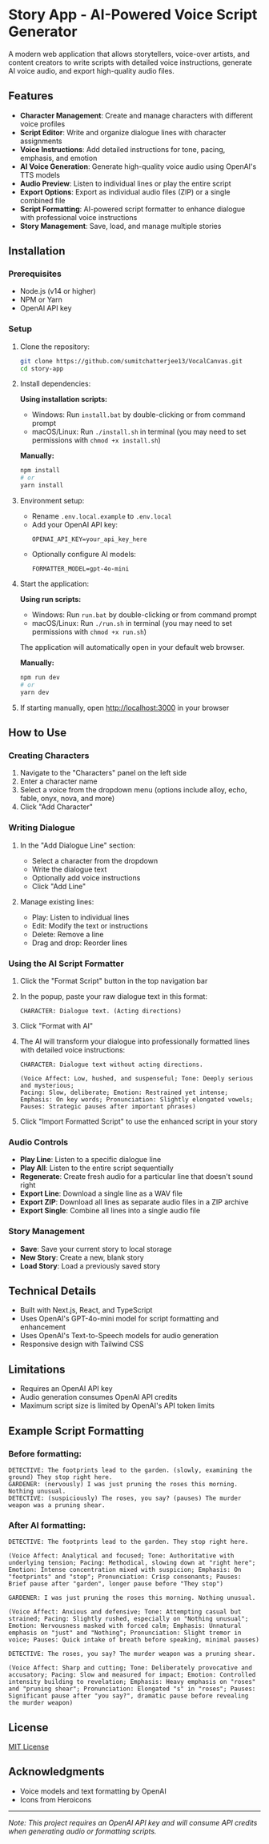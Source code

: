 # Story App - AI-Powered Voice Script Generator

A modern web application that allows storytellers, voice-over artists, and content creators to write scripts with detailed voice instructions, generate AI voice audio, and export high-quality audio files.


## Features

- **Character Management**: Create and manage characters with different voice profiles
- **Script Editor**: Write and organize dialogue lines with character assignments
- **Voice Instructions**: Add detailed instructions for tone, pacing, emphasis, and emotion
- **AI Voice Generation**: Generate high-quality voice audio using OpenAI's TTS models
- **Audio Preview**: Listen to individual lines or play the entire script
- **Export Options**: Export as individual audio files (ZIP) or a single combined file
- **Script Formatting**: AI-powered script formatter to enhance dialogue with professional voice instructions
- **Story Management**: Save, load, and manage multiple stories

## Installation

### Prerequisites

- Node.js (v14 or higher)
- NPM or Yarn
- OpenAI API key

### Setup

1. Clone the repository:
   ```bash
   git clone https://github.com/sumitchatterjee13/VocalCanvas.git
   cd story-app
   ```

2. Install dependencies:
   
   **Using installation scripts:**
   - Windows: Run `install.bat` by double-clicking or from command prompt
   - macOS/Linux: Run `./install.sh` in terminal (you may need to set permissions with `chmod +x install.sh`)
   
   **Manually:**
   ```bash
   npm install
   # or
   yarn install
   ```

3. Environment setup:
   - Rename `.env.local.example` to `.env.local`
   - Add your OpenAI API key:
     ```
     OPENAI_API_KEY=your_api_key_here
     ```
   - Optionally configure AI models:
     ```
     FORMATTER_MODEL=gpt-4o-mini
     ```

4. Start the application:

   **Using run scripts:**
   - Windows: Run `run.bat` by double-clicking or from command prompt
   - macOS/Linux: Run `./run.sh` in terminal (you may need to set permissions with `chmod +x run.sh`)
   
   The application will automatically open in your default web browser.
   
   **Manually:**
   ```bash
   npm run dev
   # or
   yarn dev
   ```

5. If starting manually, open [http://localhost:3000](http://localhost:3000) in your browser

## How to Use

### Creating Characters

1. Navigate to the "Characters" panel on the left side
2. Enter a character name
3. Select a voice from the dropdown menu (options include alloy, echo, fable, onyx, nova, and more)
4. Click "Add Character"

### Writing Dialogue

1. In the "Add Dialogue Line" section:
   - Select a character from the dropdown
   - Write the dialogue text
   - Optionally add voice instructions
   - Click "Add Line"

2. Manage existing lines:
   - Play: Listen to individual lines
   - Edit: Modify the text or instructions
   - Delete: Remove a line
   - Drag and drop: Reorder lines

### Using the AI Script Formatter

1. Click the "Format Script" button in the top navigation bar
2. In the popup, paste your raw dialogue text in this format:
   ```
   CHARACTER: Dialogue text. (Acting directions)
   ```
   
3. Click "Format with AI"
4. The AI will transform your dialogue into professionally formatted lines with detailed voice instructions:
   ```
   CHARACTER: Dialogue text without acting directions.

   (Voice Affect: Low, hushed, and suspenseful; Tone: Deeply serious and mysterious; 
   Pacing: Slow, deliberate; Emotion: Restrained yet intense; 
   Emphasis: On key words; Pronunciation: Slightly elongated vowels; 
   Pauses: Strategic pauses after important phrases)
   ```
5. Click "Import Formatted Script" to use the enhanced script in your story

### Audio Controls

- **Play Line**: Listen to a specific dialogue line
- **Play All**: Listen to the entire script sequentially
- **Regenerate**: Create fresh audio for a particular line that doesn't sound right
- **Export Line**: Download a single line as a WAV file
- **Export ZIP**: Download all lines as separate audio files in a ZIP archive
- **Export Single**: Combine all lines into a single audio file

### Story Management

- **Save**: Save your current story to local storage
- **New Story**: Create a new, blank story
- **Load Story**: Load a previously saved story

## Technical Details

- Built with Next.js, React, and TypeScript
- Uses OpenAI's GPT-4o-mini model for script formatting and enhancement
- Uses OpenAI's Text-to-Speech models for audio generation
- Responsive design with Tailwind CSS

## Limitations

- Requires an OpenAI API key
- Audio generation consumes OpenAI API credits
- Maximum script size is limited by OpenAI's API token limits

## Example Script Formatting

### Before formatting:

```
DETECTIVE: The footprints lead to the garden. (slowly, examining the ground) They stop right here.
GARDENER: (nervously) I was just pruning the roses this morning. Nothing unusual.
DETECTIVE: (suspiciously) The roses, you say? (pauses) The murder weapon was a pruning shear.
```

### After AI formatting:

```
DETECTIVE: The footprints lead to the garden. They stop right here.

(Voice Affect: Analytical and focused; Tone: Authoritative with underlying tension; Pacing: Methodical, slowing down at "right here"; Emotion: Intense concentration mixed with suspicion; Emphasis: On "footprints" and "stop"; Pronunciation: Crisp consonants; Pauses: Brief pause after "garden", longer pause before "They stop")

GARDENER: I was just pruning the roses this morning. Nothing unusual.

(Voice Affect: Anxious and defensive; Tone: Attempting casual but strained; Pacing: Slightly rushed, especially on "Nothing unusual"; Emotion: Nervousness masked with forced calm; Emphasis: Unnatural emphasis on "just" and "Nothing"; Pronunciation: Slight tremor in voice; Pauses: Quick intake of breath before speaking, minimal pauses)

DETECTIVE: The roses, you say? The murder weapon was a pruning shear.

(Voice Affect: Sharp and cutting; Tone: Deliberately provocative and accusatory; Pacing: Slow and measured for impact; Emotion: Controlled intensity building to revelation; Emphasis: Heavy emphasis on "roses" and "pruning shear"; Pronunciation: Elongated "s" in "roses"; Pauses: Significant pause after "you say?", dramatic pause before revealing the murder weapon)
```

## License

[MIT License](LICENSE)

## Acknowledgments

- Voice models and text formatting by OpenAI
- Icons from Heroicons

---

*Note: This project requires an OpenAI API key and will consume API credits when generating audio or formatting scripts.*

